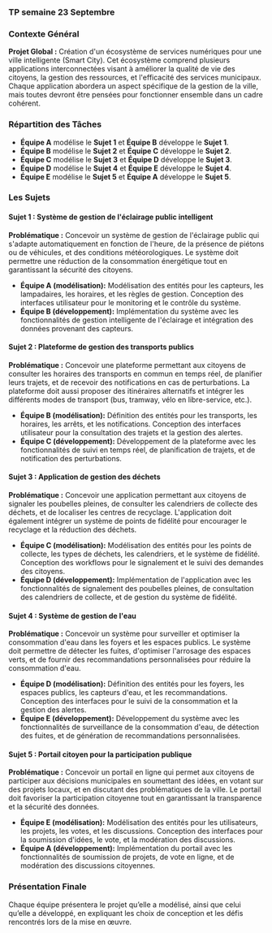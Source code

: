 ### TP semaine 23 Septembre
 
### Contexte Général
 
**Projet Global :** Création d'un écosystème de services numériques pour une ville intelligente (Smart City). Cet écosystème comprend plusieurs applications interconnectées visant à améliorer la qualité de vie des citoyens, la gestion des ressources, et l'efficacité des services municipaux. Chaque application abordera un aspect spécifique de la gestion de la ville, mais toutes devront être pensées pour fonctionner ensemble dans un cadre cohérent.
 
### Répartition des Tâches
 
- **Équipe A** modélise le **Sujet 1** et **Équipe B** développe le **Sujet 1**.
- **Équipe B** modélise le **Sujet 2** et **Équipe C** développe le **Sujet 2**.
- **Équipe C** modélise le **Sujet 3** et **Équipe D** développe le **Sujet 3**.
- **Équipe D** modélise le **Sujet 4** et **Équipe E** développe le **Sujet 4**.
- **Équipe E** modélise le **Sujet 5** et **Équipe A** développe le **Sujet 5**.
 
### Les Sujets
 
#### Sujet 1 : Système de gestion de l'éclairage public intelligent
**Problématique :** Concevoir un système de gestion de l'éclairage public qui s'adapte automatiquement en fonction de l'heure, de la présence de piétons ou de véhicules, et des conditions météorologiques. Le système doit permettre une réduction de la consommation énergétique tout en garantissant la sécurité des citoyens.
- **Équipe A (modélisation):** Modélisation des entités pour les capteurs, les lampadaires, les horaires, et les règles de gestion. Conception des interfaces utilisateur pour le monitoring et le contrôle du système.
- **Équipe B (développement):** Implémentation du système avec les fonctionnalités de gestion intelligente de l'éclairage et intégration des données provenant des capteurs.
 
#### Sujet 2 : Plateforme de gestion des transports publics
**Problématique :** Concevoir une plateforme permettant aux citoyens de consulter les horaires des transports en commun en temps réel, de planifier leurs trajets, et de recevoir des notifications en cas de perturbations. La plateforme doit aussi proposer des itinéraires alternatifs et intégrer les différents modes de transport (bus, tramway, vélo en libre-service, etc.).
- **Équipe B (modélisation):** Définition des entités pour les transports, les horaires, les arrêts, et les notifications. Conception des interfaces utilisateur pour la consultation des trajets et la gestion des alertes.
- **Équipe C (développement):** Développement de la plateforme avec les fonctionnalités de suivi en temps réel, de planification de trajets, et de notification des perturbations.
 
#### Sujet 3 : Application de gestion des déchets
**Problématique :** Concevoir une application permettant aux citoyens de signaler les poubelles pleines, de consulter les calendriers de collecte des déchets, et de localiser les centres de recyclage. L'application doit également intégrer un système de points de fidélité pour encourager le recyclage et la réduction des déchets.
- **Équipe C (modélisation):** Modélisation des entités pour les points de collecte, les types de déchets, les calendriers, et le système de fidélité. Conception des workflows pour le signalement et le suivi des demandes des citoyens.
- **Équipe D (développement):** Implémentation de l'application avec les fonctionnalités de signalement des poubelles pleines, de consultation des calendriers de collecte, et de gestion du système de fidélité.
 
#### Sujet 4 : Système de gestion de l'eau
**Problématique :** Concevoir un système pour surveiller et optimiser la consommation d'eau dans les foyers et les espaces publics. Le système doit permettre de détecter les fuites, d'optimiser l'arrosage des espaces verts, et de fournir des recommandations personnalisées pour réduire la consommation d'eau.
- **Équipe D (modélisation):** Définition des entités pour les foyers, les espaces publics, les capteurs d'eau, et les recommandations. Conception des interfaces pour le suivi de la consommation et la gestion des alertes.
- **Équipe E (développement):** Développement du système avec les fonctionnalités de surveillance de la consommation d'eau, de détection des fuites, et de génération de recommandations personnalisées.
 
#### Sujet 5 : Portail citoyen pour la participation publique
**Problématique :** Concevoir un portail en ligne qui permet aux citoyens de participer aux décisions municipales en soumettant des idées, en votant sur des projets locaux, et en discutant des problématiques de la ville. Le portail doit favoriser la participation citoyenne tout en garantissant la transparence et la sécurité des données.
- **Équipe E (modélisation):** Modélisation des entités pour les utilisateurs, les projets, les votes, et les discussions. Conception des interfaces pour la soumission d'idées, le vote, et la modération des discussions.
- **Équipe A (développement):** Implémentation du portail avec les fonctionnalités de soumission de projets, de vote en ligne, et de modération des discussions citoyennes.
 
### Présentation Finale
Chaque équipe présentera le projet qu’elle a modélisé, ainsi que celui qu’elle a développé, en expliquant les choix de conception et les défis rencontrés lors de la mise en œuvre.